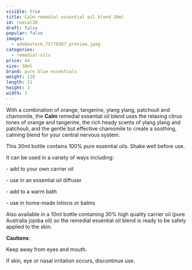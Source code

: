 ```yaml
---
visible: true
title: Calm remedial essential oil blend 30ml
id: reocal30
draft: false
popular: false
images:
  - adobestock_75778367_preview.jpeg
categories:
  - remedial-oils
price: 44
size: 30ml
brand: pure blue essentials
weight: 110
length: 11
height: 3
width: 3
---
```

With a combination of orange, tangerine, ylang ylang, patchouli and chamomile, the **Calm** remedial essential oil blend uses the relaxing citrus tones of orange and tangerine, the rich heady scents of ylang ylang and patchouli, and the gentle but effective chamomile to create a soothing, calming blend for your central nervous system.

This 30ml bottle contains 100% pure essential oils. Shake well before use.

It can be used in a variety of ways including:

\- add to your own carrier oil

\- use in an essential oil diffuser

\- add to a warm bath

\- use in home-made lotions or balms

Also available in a 10ml bottle containing 30% high quality carrier oil (pure Australia jojoba oil) so the remedial essential oil blend is ready to be safely applied to the skin.

**Cautions**:

Keep away from eyes and mouth.

If skin, eye or nasal irritation occurs, discontinue use.